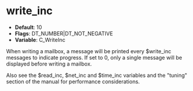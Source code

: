 # write_inc

- **Default**: 10
- **Flags**: DT_NUMBER|DT_NOT_NEGATIVE
- **Variable**: C_WriteInc

When writing a mailbox, a message will be printed every
$write_inc messages to indicate progress.  If set to 0, only a
single message will be displayed before writing a mailbox.

Also see the $read_inc, $net_inc and $time_inc variables and the
"tuning" section of the manual for performance considerations.
